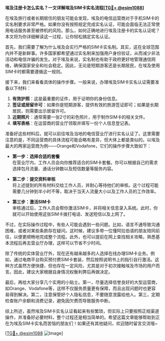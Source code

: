 **埃及注册卡怎么实名？一文详解埃及SIM卡实名流程[[TG💪+ @esim1088](https://t.me/s/esim1088)]**

在埃及旅行或者长期居住的朋友可能会发现，埃及的电信运营商对于手机SIM卡的实名制要求非常严格。如果你没有按照规定完成实名认证，可能会面临无法正常使用电话服务甚至被停机的风险。那么，如何正确地进行埃及注册卡的实名认证呢？本文将为你详细解读这一过程，让你轻松搞定实名认证。

首先，我们需要了解为什么埃及会实行严格的SIM卡实名制。其实，这在全球范围内并不是新鲜事。许多国家都希望通过实名制来加强用户身份验证，从而减少非法活动和电信诈骗的发生。对于埃及来说，实名制也有助于政府更好地管理通信网络，确保国家安全和社会稳定。因此，无论是短期游客还是长期居民，在埃及使用SIM卡时都需要遵循这一规则。

接下来，我们来看看具体的操作步骤。一般来说，办理埃及SIM卡实名认证需要准备以下材料：

1. **有效护照**：这是最重要的证件，用于证明你的身份信息。
2. **签证或居留许可**：如果你是短期游客，提供有效的旅游签证即可；如果是长期居民，则需要出示居留许可。
3. **近期照片**：通常需要一张2寸的彩色照片，用于制作SIM卡的相关文件。
4. **填写表格**：在运营商的营业厅领取并填写一份个人信息登记表。

准备好这些材料后，就可以前往埃及当地的电信营业厅进行实名认证了。这里需要注意的是，不同运营商的具体流程可能会略有差异，但大体上都是类似的。以埃及最大的两家运营商为例——Orange和Vodafone，它们的操作步骤大致如下：

- **第一步：选择合适的套餐**  
  在营业厅内，工作人员会向你推荐适合的SIM卡套餐。你可以根据自己的需求选择包月流量、通话分钟数以及短信数量等服务内容。

- **第二步：提交资料审核**  
  将上述提到的所有材料交给工作人员，并耐心等待他们的审核。这个过程可能需要几分钟到半小时不等，取决于当天人流量大小以及工作人员的工作效率。

- **第三步：激活SIM卡**  
  审核通过后，工作人员会帮你激活SIM卡，并将相关信息录入系统。此时，你就可以开始使用这张SIM卡拨打电话、发送短信以及上网了。

不过，在实际操作过程中，有些人可能会遇到一些问题。比如，语言不通导致沟通困难，或者对某些条款存在疑问。这时候，建议多带一位懂阿拉伯语的朋友陪同前往，以便更顺畅地完成整个流程。此外，也可以提前在网上查找相关攻略，熟悉基本流程后再去营业厅办理，这样可以节省不少时间。

除了传统的实体营业厅外，现在还有越来越多的人选择在线办理SIM卡业务。例如，通过电商平台购买预付费SIM卡套装，然后按照说明书上的指引自行激活。这种方式虽然方便快捷，但也存在一定风险，尤其是对于初次接触埃及市场的用户而言。因此，建议大家根据自身情况权衡利弊后再做决定。

最后，再给大家分享几个实用的小贴士。第一，尽量选择信誉良好的大型运营商，如Orange、Vodafone等，这样不仅服务质量更有保障，而且出现问题时也更容易得到解决。第二，注意保管好个人隐私信息，不要随意泄露给他人。第三，定期检查账户余额和消费记录，避免因欠费而导致服务中断。

综上所述，虽然埃及SIM卡实名认证看起来有些繁琐，但实际上只要按照正规渠道操作，并准备好必要材料，整个过程还是相当简单的。希望这篇文章能够帮助到正在为埃及SIM卡实名而苦恼的朋友们！如果还有其他疑问，欢迎随时留言交流哦~

[[TG💪+ @esim1088](https://t.me/s/esim1088) ![Image](https://i.postimg.cc/4NQfJmqS/Snipaste-2025-05-13-00-14-12.png)]